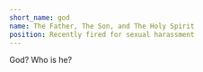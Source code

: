 ```yaml
---
short_name: god
name: The Father, The Son, and The Holy Spirit
position: Recently fired for sexual harassment
---
```

God? Who is he?
